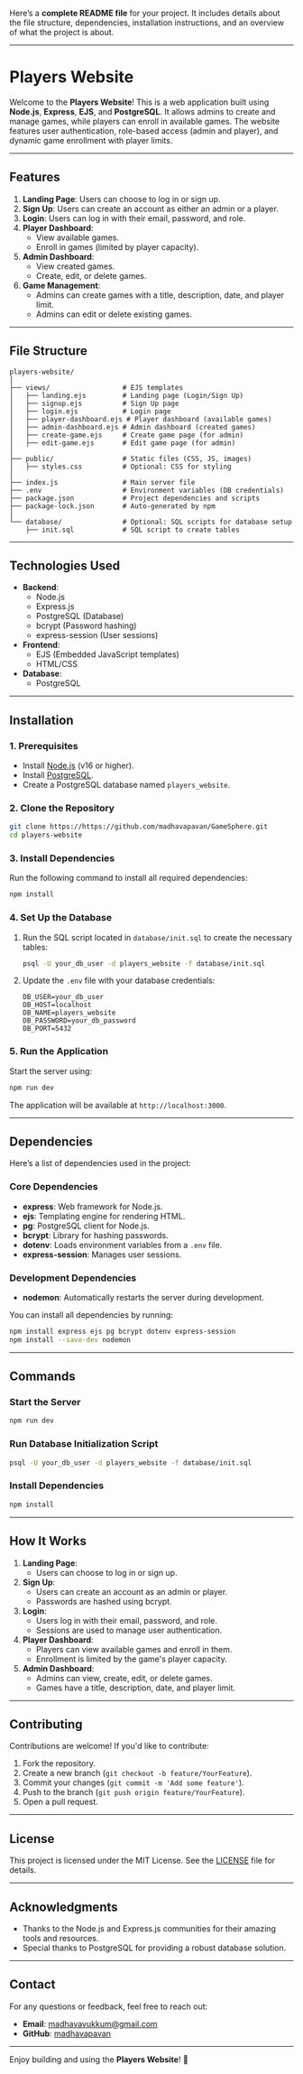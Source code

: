 Here’s a **complete README file** for your project. It includes details about the file structure, dependencies, installation instructions, and an overview of what the project is about.

---

# **Players Website**

Welcome to the **Players Website**! This is a web application built using **Node.js**, **Express**, **EJS**, and **PostgreSQL**. It allows admins to create and manage games, while players can enroll in available games. The website features user authentication, role-based access (admin and player), and dynamic game enrollment with player limits.

---

## **Features**

1. **Landing Page**: Users can choose to log in or sign up.
2. **Sign Up**: Users can create an account as either an admin or a player.
3. **Login**: Users can log in with their email, password, and role.
4. **Player Dashboard**:
   - View available games.
   - Enroll in games (limited by player capacity).
5. **Admin Dashboard**:
   - View created games.
   - Create, edit, or delete games.
6. **Game Management**:
   - Admins can create games with a title, description, date, and player limit.
   - Admins can edit or delete existing games.

---

## **File Structure**

```
players-website/
│
├── views/                  # EJS templates
│   ├── landing.ejs         # Landing page (Login/Sign Up)
│   ├── signup.ejs          # Sign Up page
│   ├── login.ejs           # Login page
│   ├── player-dashboard.ejs # Player dashboard (available games)
│   ├── admin-dashboard.ejs # Admin dashboard (created games)
│   ├── create-game.ejs     # Create game page (for admin)
│   ├── edit-game.ejs       # Edit game page (for admin)
│
├── public/                 # Static files (CSS, JS, images)
│   ├── styles.css          # Optional: CSS for styling
│
├── index.js                # Main server file
├── .env                    # Environment variables (DB credentials)
├── package.json            # Project dependencies and scripts
├── package-lock.json       # Auto-generated by npm
│
└── database/               # Optional: SQL scripts for database setup
    ├── init.sql            # SQL script to create tables
```

---

## **Technologies Used**

- **Backend**:
  - Node.js
  - Express.js
  - PostgreSQL (Database)
  - bcrypt (Password hashing)
  - express-session (User sessions)
- **Frontend**:
  - EJS (Embedded JavaScript templates)
  - HTML/CSS
- **Database**:
  - PostgreSQL

---

## **Installation**

### **1. Prerequisites**
- Install [Node.js](https://nodejs.org/) (v16 or higher).
- Install [PostgreSQL](https://www.postgresql.org/download/).
- Create a PostgreSQL database named `players_website`.

### **2. Clone the Repository**
```bash
git clone https://https://github.com/madhavapavan/GameSphere.git
cd players-website
```

### **3. Install Dependencies**
Run the following command to install all required dependencies:
```bash
npm install
```

### **4. Set Up the Database**
1. Run the SQL script located in `database/init.sql` to create the necessary tables:
   ```bash
   psql -U your_db_user -d players_website -f database/init.sql
   ```
2. Update the `.env` file with your database credentials:
   ```
   DB_USER=your_db_user
   DB_HOST=localhost
   DB_NAME=players_website
   DB_PASSWORD=your_db_password
   DB_PORT=5432
   ```

### **5. Run the Application**
Start the server using:
```bash
npm run dev
```
The application will be available at `http://localhost:3000`.

---

## **Dependencies**

Here’s a list of dependencies used in the project:

### **Core Dependencies**
- **express**: Web framework for Node.js.
- **ejs**: Templating engine for rendering HTML.
- **pg**: PostgreSQL client for Node.js.
- **bcrypt**: Library for hashing passwords.
- **dotenv**: Loads environment variables from a `.env` file.
- **express-session**: Manages user sessions.

### **Development Dependencies**
- **nodemon**: Automatically restarts the server during development.

You can install all dependencies by running:
```bash
npm install express ejs pg bcrypt dotenv express-session
npm install --save-dev nodemon
```

---

## **Commands**

### **Start the Server**
```bash
npm run dev
```

### **Run Database Initialization Script**
```bash
psql -U your_db_user -d players_website -f database/init.sql
```

### **Install Dependencies**
```bash
npm install
```

---

## **How It Works**

1. **Landing Page**:
   - Users can choose to log in or sign up.
2. **Sign Up**:
   - Users can create an account as an admin or player.
   - Passwords are hashed using bcrypt.
3. **Login**:
   - Users log in with their email, password, and role.
   - Sessions are used to manage user authentication.
4. **Player Dashboard**:
   - Players can view available games and enroll in them.
   - Enrollment is limited by the game's player capacity.
5. **Admin Dashboard**:
   - Admins can view, create, edit, or delete games.
   - Games have a title, description, date, and player limit.

---

## **Contributing**

Contributions are welcome! If you'd like to contribute:
1. Fork the repository.
2. Create a new branch (`git checkout -b feature/YourFeature`).
3. Commit your changes (`git commit -m 'Add some feature'`).
4. Push to the branch (`git push origin feature/YourFeature`).
5. Open a pull request.

---

## **License**

This project is licensed under the MIT License. See the [LICENSE](LICENSE) file for details.

---

## **Acknowledgments**

- Thanks to the Node.js and Express.js communities for their amazing tools and resources.
- Special thanks to PostgreSQL for providing a robust database solution.

---

## **Contact**

For any questions or feedback, feel free to reach out:
- **Email**: madhavavukkum@gmail.com
- **GitHub**: [madhavapavan](https://github.com/madhavapavan)

---

Enjoy building and using the **Players Website**! 🚀
